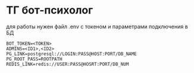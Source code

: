 # ТГ бот-психолог

для работы нужен файл .env с токеном и параметрами подключения в БД

```
BOT_TOKEN=<TOKEN>
ADMINS=<ID1>,<ID2>
PG_LINK=postgresql://LOGIN:PASS@HOST:PORT/DB_NAME
PG_ROOT_PASS=ROOTPATH
REDIS_LINK=redis://USER:PASS@HOSRT:PORT/DB_NUM
```

